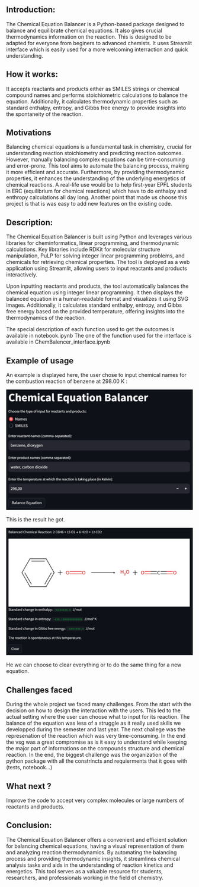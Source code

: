 ## Introduction:
The Chemical Equation Balancer is a Python-based package designed to balance and equilibrate chemical equations. It also gives crucial thermodynamics information on the reaction. This is designed to be adapted for everyone from beginers to advanced chemists. It uses Streamlit interface which is easily used for a more welcoming interraction and quick understanding. 

## How it works: 
It accepts reactants and products either as SMILES strings or chemical compound names and performs stoichiometric calculations to balance the equation. 
Additionally, it calculates thermodynamic properties such as standard enthalpy, entropy, and Gibbs free energy to provide insights into the spontaneity of the reaction.

## Motivations

Balancing chemical equations is a fundamental task in chemistry, crucial for understanding reaction stoichiometry and predicting reaction outcomes. However, manually balancing complex equations can be time-consuming and error-prone. This tool aims to automate the balancing process, making it more efficient and accurate. Furthermore, by providing thermodynamic properties, it enhances the understanding of the underlying energetics of chemical reactions.
A real-life use would be to help first-year EPFL students in ERC (equilibrium for chemical reactions) which have to do enthalpy and enthropy calculations all day long. 
Another point that made us choose this project is that is was easy to add new features on the existing code.

## Description:
The Chemical Equation Balancer is built using Python and leverages various libraries for cheminformatics, linear programming, and thermodynamic calculations. Key libraries include RDKit for molecular structure manipulation, PuLP for solving integer linear programming problems, and chemicals for retrieving chemical properties. The tool is deployed as a web application using Streamlit, allowing users to input reactants and products interactively.

Upon inputting reactants and products, the tool automatically balances the chemical equation using integer linear programming. It then displays the balanced equation in a human-readable format and visualizes it using SVG images. Additionally, it calculates standard enthalpy, entropy, and Gibbs free energy based on the provided temperature, offering insights into the thermodynamics of the reaction.

The special description of each function used to get the outcomes is available in notebook.ipynb
The one of the function used for the interface is available in ChemBalencer_interface.ipynb

## Example of usage 

An example is displayed here, the user chose to input chemical names for the combustion reaction of benzene at 298.00 K :

![input](../assets/input.jpg)

This is the result he got.

![output](../assets/output.jpg)
 
He we can choose to clear everything or to do the same thing for a new equation. 

## Challenges faced

During the whole project we faced many challenges. From the start with the decision on how to design the interaction with the users. This led to the actual setting where the user can choose what to input for its reaction. 
The balance of the equation was less of a struggle as it really used skills we developped during the semester and last year. The next challege was the represenation of the reaction which was very time-consuming. In the end the vsg was a great compromise as is it easy to understand while keeping the major part of informations on the compounds structure and chemical reaction. 
In the end, the biggest challenge was the organization of the python package with all the constrincts and requierments that it goes with (tests, notebook...)

## What next ? 

Improve the code to accept very complex molecules or large numbers of reactants and products.

## Conclusion:

The Chemical Equation Balancer offers a convenient and efficient solution for balancing chemical equations, having a visual representation of them and analyzing reaction thermodynamics. By automating the balancing process and providing thermodynamic insights, it streamlines chemical analysis tasks and aids in the understanding of reaction kinetics and energetics. This tool serves as a valuable resource for students, researchers, and professionals working in the field of chemistry. 
